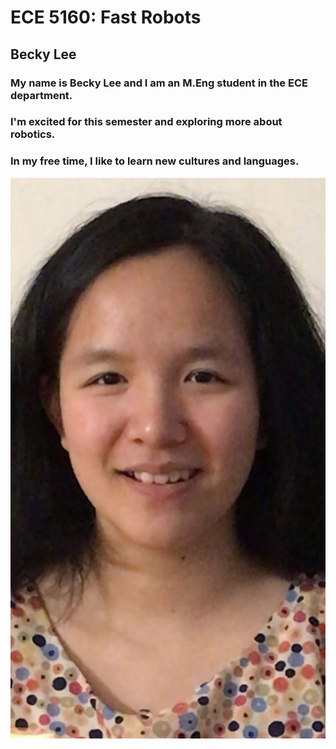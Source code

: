 # ECE 5160: Fast Robots
## Becky Lee

### My name is Becky Lee and I am an M.Eng student in the ECE department.
### I'm excited for this semester and exploring more about robotics.
### In my free time, I like to learn new cultures and languages.

![](IMG_20240728_112015.jpg)
